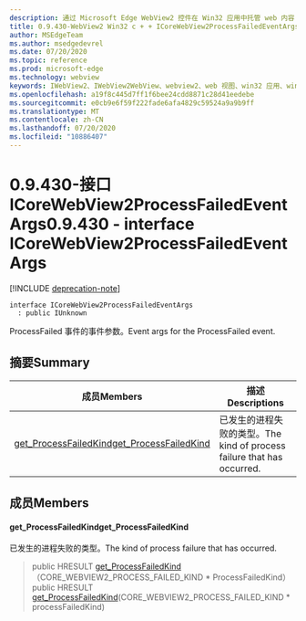 ```yaml
---
description: 通过 Microsoft Edge WebView2 控件在 Win32 应用中托管 web 内容
title: 0.9.430-WebView2 Win32 c + + ICoreWebView2ProcessFailedEventArgs
author: MSEdgeTeam
ms.author: msedgedevrel
ms.date: 07/20/2020
ms.topic: reference
ms.prod: microsoft-edge
ms.technology: webview
keywords: IWebView2、IWebView2WebView、webview2、web 视图、win32 应用、win32、edge、ICoreWebView2、ICoreWebView2Host、浏览器控件、边缘 html
ms.openlocfilehash: a19f8c445d7ff1f6bee24cdd8871c28d41eedebe
ms.sourcegitcommit: e0cb9e6f59f222fade6afa4829c59524a9a9b9ff
ms.translationtype: MT
ms.contentlocale: zh-CN
ms.lasthandoff: 07/20/2020
ms.locfileid: "10886407"
---
```

# <span data-ttu-id="e0311-104">0.9.430-接口 ICoreWebView2ProcessFailedEventArgs</span><span class="sxs-lookup"><span data-stu-id="e0311-104">0.9.430 - interface ICoreWebView2ProcessFailedEventArgs</span></span> 

[!INCLUDE [deprecation-note](../../includes/deprecation-note.md)]

```
interface ICoreWebView2ProcessFailedEventArgs
  : public IUnknown
```

<span data-ttu-id="e0311-105">ProcessFailed 事件的事件参数。</span><span class="sxs-lookup"><span data-stu-id="e0311-105">Event args for the ProcessFailed event.</span></span>

## <span data-ttu-id="e0311-106">摘要</span><span class="sxs-lookup"><span data-stu-id="e0311-106">Summary</span></span>

 <span data-ttu-id="e0311-107">成员</span><span class="sxs-lookup"><span data-stu-id="e0311-107">Members</span></span>                        | <span data-ttu-id="e0311-108">描述</span><span class="sxs-lookup"><span data-stu-id="e0311-108">Descriptions</span></span>
--------------------------------|---------------------------------------------
[<span data-ttu-id="e0311-109">get_ProcessFailedKind</span><span class="sxs-lookup"><span data-stu-id="e0311-109">get_ProcessFailedKind</span></span>](#get_processfailedkind) | <span data-ttu-id="e0311-110">已发生的进程失败的类型。</span><span class="sxs-lookup"><span data-stu-id="e0311-110">The kind of process failure that has occurred.</span></span>

## <span data-ttu-id="e0311-111">成员</span><span class="sxs-lookup"><span data-stu-id="e0311-111">Members</span></span>

#### <span data-ttu-id="e0311-112">get_ProcessFailedKind</span><span class="sxs-lookup"><span data-stu-id="e0311-112">get_ProcessFailedKind</span></span> 

<span data-ttu-id="e0311-113">已发生的进程失败的类型。</span><span class="sxs-lookup"><span data-stu-id="e0311-113">The kind of process failure that has occurred.</span></span>

> <span data-ttu-id="e0311-114">public HRESULT [get_ProcessFailedKind](#get_processfailedkind)（CORE_WEBVIEW2_PROCESS_FAILED_KIND \* ProcessFailedKind）</span><span class="sxs-lookup"><span data-stu-id="e0311-114">public HRESULT [get_ProcessFailedKind](#get_processfailedkind)(CORE_WEBVIEW2_PROCESS_FAILED_KIND \* processFailedKind)</span></span>

